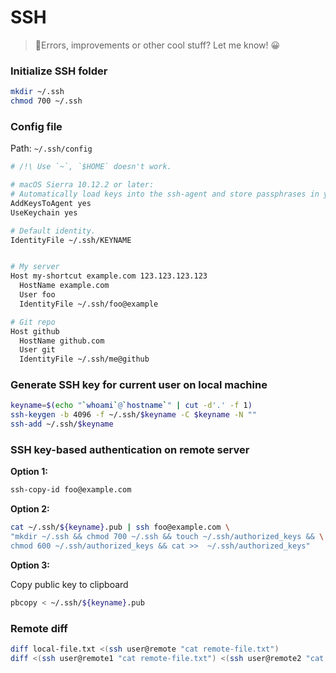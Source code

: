 # SSH

> 👋Errors, improvements or other cool stuff? Let me know! 😀


### Initialize SSH folder
```bash
mkdir ~/.ssh
chmod 700 ~/.ssh
```

### Config file

Path: `~/.ssh/config`

```bash
# /!\ Use `~`, `$HOME` doesn't work.

# macOS Sierra 10.12.2 or later:
# Automatically load keys into the ssh-agent and store passphrases in your keychain.
AddKeysToAgent yes
UseKeychain yes

# Default identity.
IdentityFile ~/.ssh/KEYNAME


# My server
Host my-shortcut example.com 123.123.123.123
  HostName example.com
  User foo
  IdentityFile ~/.ssh/foo@example

# Git repo
Host github
  HostName github.com
  User git
  IdentityFile ~/.ssh/me@github
```


### Generate SSH key for current user on local machine

```bash
keyname=$(echo "`whoami`@`hostname`" | cut -d'.' -f 1)
ssh-keygen -b 4096 -f ~/.ssh/$keyname -C $keyname -N ""
ssh-add ~/.ssh/$keyname
```


### SSH key-based authentication on remote server

**Option 1:**

```bash
ssh-copy-id foo@example.com
```

**Option 2:**

```bash
cat ~/.ssh/${keyname}.pub | ssh foo@example.com \
"mkdir ~/.ssh && chmod 700 ~/.ssh && touch ~/.ssh/authorized_keys && \
chmod 600 ~/.ssh/authorized_keys && cat >>  ~/.ssh/authorized_keys"
```

**Option 3:**

Copy public key to clipboard

```bash
pbcopy < ~/.ssh/${keyname}.pub
```


### Remote diff

```bash
diff local-file.txt <(ssh user@remote "cat remote-file.txt")
diff <(ssh user@remote1 "cat remote-file.txt") <(ssh user@remote2 "cat remote-file.txt")
```
